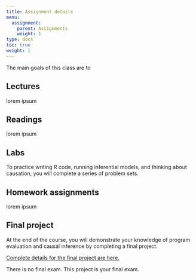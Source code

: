 ```yaml
---
title: Assignment details
menu:
  assignment:
    parent: Assignments
    weight: 1
type: docs
toc: true
weight: 1
---
```


The main goals of this class are to 

## Lectures
lorem ipsum


## Readings
lorem ipsum


## Labs

To practice writing R code, running inferential models, and thinking about causation, you will complete a series of problem sets. 


## Homework assignments
lorem ipsum

## Final project

At the end of the course, you will demonstrate your knowledge of program evaluation and causal inference by completing a final project.

[Complete details for the final project are here.](/assignment/final-project/)

There is no final exam. This project is your final exam.
